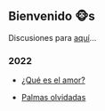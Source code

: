 ## Bienvenido 🐵s

Discusiones para [aquí](https://github.com/El-Despertar-de-los-Simios/DesperBlog/discussions)...

### 2022

- [¿Qué es el amor?](2022/que_es_el_amor.md)

- [Palmas olvidadas](2022/palmas_olvidadas.md)
